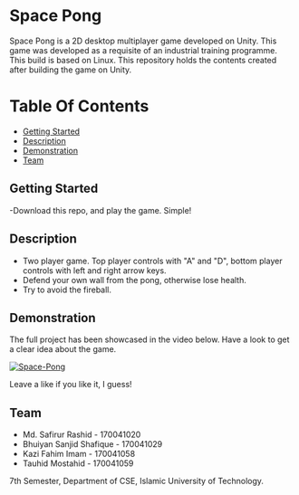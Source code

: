 # Space Pong
Space Pong is a 2D desktop multiplayer game developed on Unity. This game was developed as a requisite of an industrial training programme. This build is based on Linux. This repository holds the contents created after building the game on Unity.

# Table Of Contents
- [Getting Started](#getting-started)
- [Description](#description)
- [Demonstration](#demonstration)
- [Team](#team)

## Getting Started

-Download this repo, and play the game. Simple!

## Description

- Two player game. Top player controls with "A" and "D", bottom player controls with left and right arrow keys.
- Defend your own wall from the pong, otherwise lose health.
- Try to avoid the fireball.

## Demonstration

The full project has been showcased in the video below. Have a look to get a clear idea about the game.

[![Space-Pong](https://img.youtube.com/vi/-1-GC_Zndu0/0.jpg)](https://www.youtube.com/watch?v=-1-GC_Zndu0)

Leave a like if you like it, I guess!

## Team

- Md. Safirur Rashid - 170041020
- Bhuiyan Sanjid Shafique - 170041029
- Kazi Fahim Imam - 170041058
- Tauhid Mostahid - 170041059

7th Semester, Department of CSE, Islamic University of Technology.

